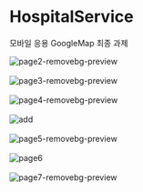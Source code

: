 # HospitalService
모바일 응용 GoogleMap 최종 과제

![page2-removebg-preview](https://user-images.githubusercontent.com/97500298/211135664-cff8005f-5cdc-4fa5-902b-088d2da6c7b9.png)
<br>
<br>
![page3-removebg-preview](https://user-images.githubusercontent.com/97500298/211135674-79526228-e798-4d2f-abae-7c165b6edca6.png)
<br>
<br>
![page4-removebg-preview](https://user-images.githubusercontent.com/97500298/211136340-3f60bf89-0e7f-44d7-b256-85bc87300781.png)
<br>
<br>
![add](https://user-images.githubusercontent.com/97500298/211137568-a8b92237-fbe2-48f4-83d5-c1b64e0734d6.png)
<br>
<br>
![page5-removebg-preview](https://user-images.githubusercontent.com/97500298/211135689-625af667-ce68-48f9-9daf-f3bd3dba3ea3.png)
<br>
<br>
![page6](https://user-images.githubusercontent.com/97500298/211138536-0c750b07-5288-4035-b642-d9df3aee769e.png)
<br>
<br>
![page7-removebg-preview](https://user-images.githubusercontent.com/97500298/211136404-aeb61528-f575-4466-9e46-bdeb814069dc.png)
<br>
<br>

